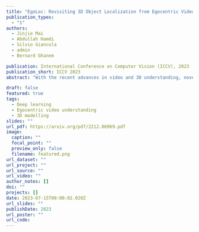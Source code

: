 ```yaml
---
title: "EgoLoc: Revisiting 3D Object Localization from Egocentric Videos with Visual Queries"
publication_types:
  - "1"
authors:
  - Jinjie Mai
  - Abdullah Hamdi
  - Silvio Giancola
  - admin
  - Bernard Ghanem

publication: International Conference on Computer Vision (ICCV), 2023
publication_short: ICCV 2023
abstract: "With the recent advances in video and 3D understanding, novel 4D spatio-temporal methods fusing both concepts have emerged. Towards this direction, the Ego4D Episodic Memory Benchmark proposed a task for Visual Queries with 3D Localization (VQ3D). Given an egocentric video clip and an image crop depicting a query object, the goal is to localize the 3D position of the center of that query object with respect to the camera pose of a query frame. Current methods tackle the problem of VQ3D by unprojecting the 2D localization results of the sibling task Visual Queries with 2D Localization (VQ2D) into 3D predictions. Yet, we point out that the low number of camera poses caused by camera re-localization from previous VQ3D methods severally hinders their overall success rate. In this work, we formalize a pipeline (we dub EgoLoc) that better entangles 3D multiview geometry with 2D object retrieval from egocentric videos. Our approach involves estimating more robust camera poses and aggregating multi-view 3D displacements by leveraging the 2D detection confidence, which enhances the success rate of object queries and leads to a significant improvement in the VQ3D baseline performance. Specifically, our approach achieves an overall success rate of up to 87.12%, which sets a new state-of-the-art result in the VQ3D task. We provide a comprehensive empirical analysis of the VQ3D task and existing solutions and highlight the remaining challenges in VQ3D. The code and models will be released upon publication to set a new standard for the VQ3D task."

draft: false
featured: true
tags:
  - Deep learning
  - Egocentric video understanding
  - 3D modelling
slides: ""
url_pdf: https://arxiv.org/pdf/2212.06969.pdf 
image:
  caption: ""
  focal_point: ""
  preview_only: false
  filename: featured.png
url_dataset: ""
url_project: ""
url_source: ""
url_video: ""
author_notes: []
doi: ""
projects: []
date: 2023-07-15T00:00:02.020Z
url_slides: ""
publishDate: 2023
url_poster: ""
url_code: 
---
```

